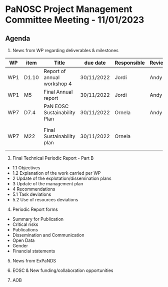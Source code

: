 PaNOSC Project Management Committee Meeting - 11/01/2023
=========================================================

Agenda
------	

1. News from WP regarding deliverables & milestones

|  WP  | item |    Title    | due date | Responsible | Reviewer | Status |
| ---- | ---- | ----------- | -------- | -------- | -------- | -------|
| WP1  | D1.10 | Report of annual workshop 4 | 30/11/2022 | Jordi | Andy  | only missing WP7 |
| WP1  | M5   | Final Annual report  | 30/11/2022 | Jordi | Andy |  **pending** |
| WP7  | D7.4 | PaN EOSC Sustainability Plan | 30/11/2022 | Ornela | Andy |  **no news** |
| WP7  | M22  | Final Sustainability plan | 30/11/2022 | Ornela |  |  depends on the above report |
 
3. Final Technical Periodic Report - Part B

* 1.1 Objectives
* 1.2 Explanation of the work carried per WP
* 2 Update of the explotation/dissemination plans
* 3 Update of the management plan
* 4 Recommendations
* 5.1 Task deviations
* 5.2 Use of resources deviations

4. Periodic Report forms
* Summary for Publication
* Critical risks
* Publications
* Dissemination and Communication
* Open Data
* Gender
* Financial statements

5. News from ExPaNDS

6. EOSC & New funding/collaboration opportunities

7. AOB
